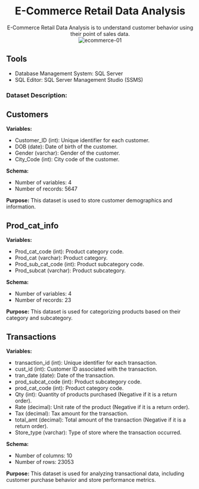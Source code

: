 <div align="center">
  <h1>E-Commerce Retail Data Analysis</h1>
</div>




<div align="center">
E-Commerce Retail Data Analysis is to understand customer behavior using their point of sales data.
</div>


<div align="center">
  <img src="https://github.com/Ras-codes/E-Commerce-Retail-Data-Analysis/assets/164164852/bbf6a013-42a5-4d4b-821a-1806c45f009d" alt="ecommerce-01">
</div>




## Tools
- Database Management System: SQL Server
- SQL Editor: SQL Server Management Studio (SSMS)


### Dataset Description: 

## Customers

**Variables:**
- Customer_ID (int): Unique identifier for each customer.
- DOB (date): Date of birth of the customer.
- Gender (varchar): Gender of the customer.
- City_Code (int): City code of the customer.

**Schema:**
- Number of variables: 4
- Number of records: 5647

**Purpose:**
This dataset is used to store customer demographics and information.

## Prod_cat_info

**Variables:**
- Prod_cat_code (int): Product category code.
- Prod_cat (varchar): Product category.
- Prod_sub_cat_code (int): Product subcategory code.
- Prod_subcat (varchar): Product subcategory.

**Schema:**
- Number of variables: 4
- Number of records: 23

**Purpose:**
This dataset is used for categorizing products based on their category and subcategory.

## Transactions

**Variables:**
- transaction_id (int): Unique identifier for each transaction.
- cust_id (int): Customer ID associated with the transaction.
- tran_date (date): Date of the transaction.
- prod_subcat_code (int): Product subcategory code.
- prod_cat_code (int): Product category code.
- Qty (int): Quantity of products purchased (Negative if it is a return order).
- Rate (decimal): Unit rate of the product (Negative if it is a return order).
- Tax (decimal): Tax amount for the transaction.
- total_amt (decimal): Total amount of the transaction (Negative if it is a return order).
- Store_type (varchar): Type of store where the transaction occurred.

**Schema:**
- Number of columns: 10
- Number of rows: 23053

**Purpose:**
This dataset is used for analyzing transactional data, including customer purchase behavior and store performance metrics.





